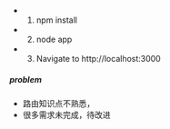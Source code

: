 - 1. npm install
- 2. node app
- 3. Navigate to http://localhost:3000

##### problem
- 路由知识点不熟悉，
- 很多需求未完成，待改进
